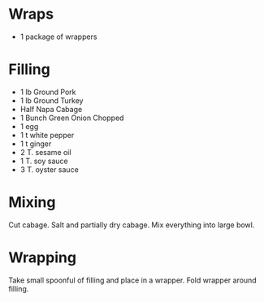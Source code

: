 # Wraps
- 1 package of wrappers

# Filling
- 1 lb Ground Pork
- 1 lb Ground Turkey
- Half Napa Cabage
- 1 Bunch Green Onion Chopped
- 1 egg
- 1 t white pepper
- 1 t ginger
- 2 T. sesame oil
- 1 T. soy sauce
- 3 T. oyster sauce

# Mixing
Cut cabage.
Salt and partially dry cabage.
Mix everything into large bowl.

# Wrapping
Take small spoonful of filling and place in a wrapper.
Fold wrapper around filling.

